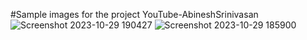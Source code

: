 #Sample images for the project YouTube-AbineshSrinivasan
![Screenshot 2023-10-29 190427](https://github.com/Abinesh-Srinivasan/YouTube-AbineshSrinivasan/assets/148744282/a6bb422e-e49b-44f4-9eb9-9556af06a9b5)
![Screenshot 2023-10-29 185900](https://github.com/Abinesh-Srinivasan/YouTube-AbineshSrinivasan/assets/148744282/d78cc7d4-f5e2-4e2b-ba0e-544572b5138a)
